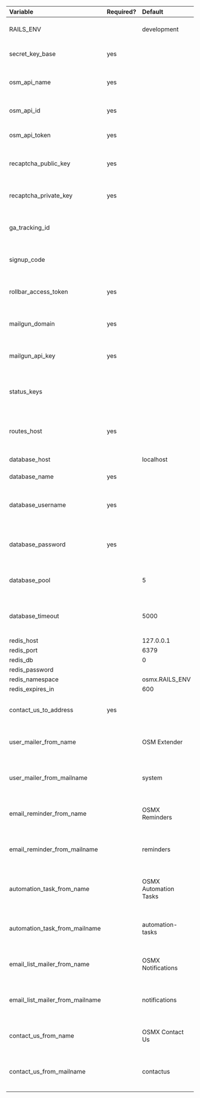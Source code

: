 | Variable                        | Required? | Default               | Purpose                                           | Notes                                                       |
|:------------------------------- |:--------- |:--------------------- |:------------------------------------------------- |:----------------------------------------------------------- |
| RAILS_ENV                       |           | development           | Which environment to run rails in                 | developmnet, staging or production                          | 
| secret_key_base                 | yes       |                       | Security features in rails                        | Generate by running 'bundle exec rake secret'               |
| osm_api_name                    | yes       |                       | Allows user's to tell your API from others in OSM | You'll give this to OSM when getting API keys               |
| osm_api_id                      | yes       |                       | Used to make API requests to OSM                  | OSM will provide this to you getting API keys               |
| osm_api_token                   | yes       |                       | Used to make API requests to OSM                  | OSM will provide this to you getting API keys               |
| recaptcha_public_key            | yes       |                       | Used to prevent abuse of contact us form          |                                                             |
| recaptcha_private_key           | yes       |                       | Used to prevent abuse of contact us form          |                                                             |
| ga_tracking_id                  |           |                       | Used to get usage analytics for the site          |                                                             |
| signup_code                     |           |                       | Used to limit signups to people with this code    |                                                             |
| rollbar_access_token            | yes       |                       | Used for reporting errors to rollbar              |                                                             |
| mailgun_domain                  | yes       |                       | The domain OSMX will be sending email from        |                                                             |
| mailgun_api_key                 | yes       |                       | Used to authenticate OSMX to mailgun              |                                                             |
| status_keys                     |           |                       | Used to provide signinless status fetching        | Seperate multiple keys with a :                             |
| routes_host                     | yes       |                       | The hostname to use when generating routes        |                                                             |
| database_host                   |           | localhost             | Database host name                                |                                                             |
| database_name                   | yes       |                       | The database name to use                          |                                                             |
| database_username               | yes       |                       | The username for authenticating to the database   |                                                             |
| database_password               | yes       |                       | The password for authenticating to the database   |                                                             |
| database_pool                   |           | 5                     | The pool size to use for database connections     |                                                             |
| database_timeout                |           | 5000                  | The timeout for connecting to the database (ms)   |                                                             |
| redis_host                      |           | 127.0.0.1             |                                                   |                                                             |
| redis_port                      |           | 6379                  |                                                   |                                                             |
| redis_db                        |           | 0                     |                                                   |                                                             |
| redis_password                  |           |                       |                                                   |                                                             |
| redis_namespace                 |           | osmx.RAILS_ENV        |                                                   |                                                             |
| redis_expires_in                |           | 600                   |                                                   |                                                             |
| contact_us_to_address           | yes       |                       | The email address to send contact us forms to     |                                                             |
| user_mailer_from_name           |           | OSM Extender          | The name to send user mailer emails from          |                                                             |
| user_mailer_from_mailname       |           | system                | The mail name to send user mailer email from      | Gets prepended to @mailgun_domain to make en email address. |
| email_reminder_from_name        |           | OSMX Reminders        | The name to send email reminders from             |                                                             |
| email_reminder_from_mailname    |           | reminders             | The mail name to send email reminders from        | Gets prepended to @mailgun_domain to make en email address. |
| automation_task_from_name       |           | OSMX Automation Tasks | The name to send automation task emails from      |                                                             |
| automation_task_from_mailname   |           | automation-tasks      | The mail name to send automation task email from  | Gets prepended to @mailgun_domain to make en email address. |
| email_list_mailer_from_name     |           | OSMX Notifications    | The name to send notification emails from         |                                                             |
| email_list_mailer_from_mailname |           | notifications         | The mail name to send notification email from     | Gets prepended to @mailgun_domain to make en email address. |
| contact_us_from_name            |           | OSMX Contact Us       | The name to send contact us emails from           |                                                             |
| contact_us_from_mailname        |           | contactus             | The mail name to send contact us email from       | Gets prepended to @mailgun_domain to make en email address. |
